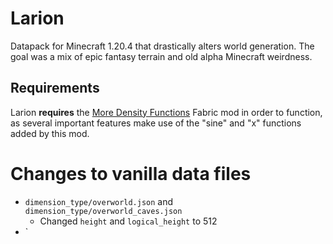 # Larion


Datapack for Minecraft 1.20.4 that drastically alters world generation. The goal
was a mix of epic fantasy terrain and old alpha Minecraft weirdness.

## Requirements

Larion **requires** the
[More Density Functions](https://modrinth.com/mod/more-density-functions)
Fabric mod in order to function, as several important features make use of the
"sine" and "x" functions added by this mod.

# Changes to vanilla data files

- `dimension_type/overworld.json` and `dimension_type/overworld_caves.json`
    - Changed `height` and `logical_height` to 512
- `
